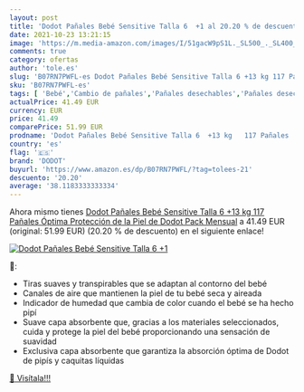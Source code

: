```yaml
---
layout: post
title: 'Dodot Pañales Bebé Sensitive Talla 6  +1 al 20.20 % de descuento'
date: 2021-10-23 13:21:15
image: 'https://m.media-amazon.com/images/I/51gacW9pS1L._SL500_._SL400_.jpg'
comments: true
category: ofertas
author: 'tole.es'
slug: 'B07RN7PWFL-es Dodot Pañales Bebé Sensitive Talla 6 +13 kg 117 Pañales...'
sku: 'B07RN7PWFL-es'
tags: [ 'Bebé','Cambio de pañales','Pañales desechables','Pañales desechables para bebés','Pañales para bebé','bebé','dodot','pañales', ]
actualPrice: 41.49 EUR
currency: EUR
price: 41.49
comparePrice: 51.99 EUR
prodname: 'Dodot Pañales Bebé Sensitive Talla 6  +13 kg   117 Pañales  Óptima Protección de la Piel de Dodot  Pack Mensual'
country: 'es'
flag: '🇪🇸'
brand: 'DODOT'
buyurl: 'https://www.amazon.es/dp/B07RN7PWFL/?tag=tolees-21'
descuento: '20.20'
average: '38.1183333333334'
---
```


Ahora mismo tienes [Dodot Pañales Bebé Sensitive Talla 6  +13 kg   117 Pañales  Óptima Protección de la Piel de Dodot  Pack Mensual](https://www.amazon.es/dp/B07RN7PWFL/?tag=tolees-21) a 41.49 EUR (original: 51.99 EUR) (20.20 %  de descuento) en el siguiente enlace!

[![Dodot Pañales Bebé Sensitive Talla 6  +1](https://m.media-amazon.com/images/I/51gacW9pS1L._SL500_._SL400_.jpg)](https://www.amazon.es/dp/B07RN7PWFL/?tag=tolees-21)

🔎:

- Tiras suaves y transpirables que se adaptan al contorno del bebé
- Canales de aire que mantienen la piel de tu bebé seca y aireada
- Indicador de humedad que cambia de color cuando el bebé se ha hecho pipí
- Suave capa absorbente que, gracias a los materiales seleccionados, cuida y protege la piel del bebé proporcionando una sensación de suavidad
- Exclusiva capa absorbente que garantiza la absorción óptima de Dodot de pipís y caquitas líquidas

[🛒 Visítala!!!](https://www.amazon.es/dp/B07RN7PWFL/?tag=tolees-21)
